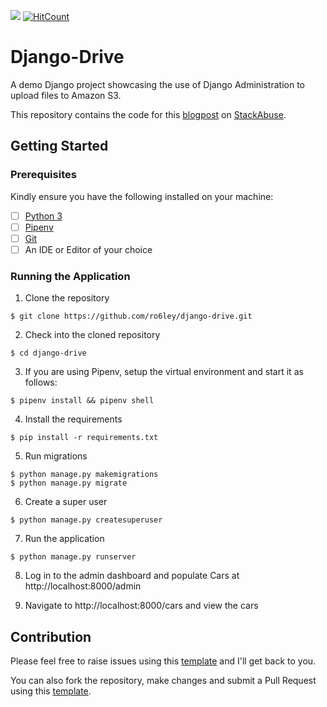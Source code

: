 ![](https://tokei.rs/b1/github/ro6ley/django-drive?category=code)
[![HitCount](http://hits.dwyl.io/ro6ley/django-drive.svg)](http://hits.dwyl.io/ro6ley/django-drive)

# Django-Drive

A demo Django project showcasing the use of Django Administration to upload files to Amazon S3.

This repository contains the code for this [blogpost]() on [StackAbuse](https://stackabuse.com/).

## Getting Started

### Prerequisites

Kindly ensure you have the following installed on your machine:

- [ ] [Python 3](https://realpython.com/installing-python/)
- [ ] [Pipenv](https://pipenv.readthedocs.io/en/latest/)
- [ ] [Git]()
- [ ] An IDE or Editor of your choice

### Running the Application

1. Clone the repository
```
$ git clone https://github.com/ro6ley/django-drive.git
```

2. Check into the cloned repository
```
$ cd django-drive
```

3. If you are using Pipenv, setup the virtual environment and start it as follows:
```
$ pipenv install && pipenv shell
```

4. Install the requirements
```
$ pip install -r requirements.txt
```

5. Run migrations
```
$ python manage.py makemigrations
$ python manage.py migrate
```

6. Create a super user
```
$ python manage.py createsuperuser
```

7. Run the application
```
$ python manage.py runserver
```

8. Log in to the admin dashboard and populate Cars at http://localhost:8000/admin

9. Navigate to http://localhost:8000/cars and view the cars


## Contribution

Please feel free to raise issues using this [template](./.github/ISSUE_TEMPLATE.md) and I'll get back to you.

You can also fork the repository, make changes and submit a Pull Request using this [template](./.github/PULL_REQUEST_TEMPLATE.md).
